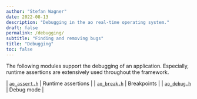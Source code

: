 ```yaml
---
author: "Stefan Wagner"
date: 2022-08-13
description: "Debugging in the ao real-time operating system."
draft: false
permalink: /debugging/
subtitle: "Finding and removing bugs"
title: "Debugging"
toc: false
---
```


The following modules support the debugging of an application. Especially, runtime assertions are extensively used throughout the framework.

| [`ao_assert.h`](api/src/ao/ao_assert.h.md) | Runtime assertions |
| [`ao_break.h`](api/src/ao/ao_break.h.md) | Breakpoints |
| [`ao_debug.h`](api/src/ao/ao_debug.h.md) | Debug mode |
